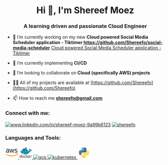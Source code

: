 <h1 align="center">Hi 👋, I'm Shereef Moez</h1>
<h3 align="center">A learning driven and passionate Cloud Engineer</h3>

- 🔭 I’m currently working on my new **Cloud powered Social Media Scheduler application - Tiktimer https://github.com/Shereefo/social-media-scheduler** [Cloud powered Social Media Scheduler application - Tiktimer](https://github.com/Shereefo/social-media-scheduler)

- 🌱 I’m currently implementing **CI/CD**

- 👯 I’m looking to collaborate on **Cloud (specifically AWS) projects**

- 👨‍💻 All of my projects are available at [https://github.com/Shereefo](https://github.com/Shereefo)

- 📫 How to reach me **shereefo@gmail.com**

<h3 align="left">Connect with me:</h3>
<p align="left">
<a href="www.linkedin.com/in/shereefmoez" target="blank"><img align="center" src="https://raw.githubusercontent.com/rahuldkjain/github-profile-readme-generator/master/src/images/icons/Social/linked-in-alt.svg" alt="www.linkedin.com/in/shereef-moez-9a99b6123" height="30" width="40" /></a>
<a href="https://instagram.com/shereefo" target="blank"><img align="center" src="https://raw.githubusercontent.com/rahuldkjain/github-profile-readme-generator/master/src/images/icons/Social/instagram.svg" alt="shereefo" height="30" width="40" /></a>
</p>

<h3 align="left">Languages and Tools:</h3>
<p align="left"> <a href="https://aws.amazon.com" target="_blank" rel="noreferrer"> <img src="https://raw.githubusercontent.com/devicons/devicon/master/icons/amazonwebservices/amazonwebservices-original-wordmark.svg" alt="aws" width="40" height="40"/> </a> <a href="https://www.docker.com/" target="_blank" rel="noreferrer"> <img src="https://raw.githubusercontent.com/devicons/devicon/master/icons/docker/docker-original-wordmark.svg" alt="docker" width="40" height="40"/> </a> <a href="https://cloud.google.com" target="_blank" rel="noreferrer"> <img src="https://www.vectorlogo.zone/logos/google_cloud/google_cloud-icon.svg" alt="gcp" width="40" height="40"/> </a> <a href="https://kubernetes.io" target="_blank" rel="noreferrer"> <img src="https://www.vectorlogo.zone/logos/kubernetes/kubernetes-icon.svg" alt="kubernetes" width="40" height="40"/> </a> <a href="https://www.python.org" target="_blank" rel="noreferrer"> <img src="https://raw.githubusercontent.com/devicons/devicon/master/icons/python/python-original.svg" alt="python" width="40" height="40"/> </a> </p>
